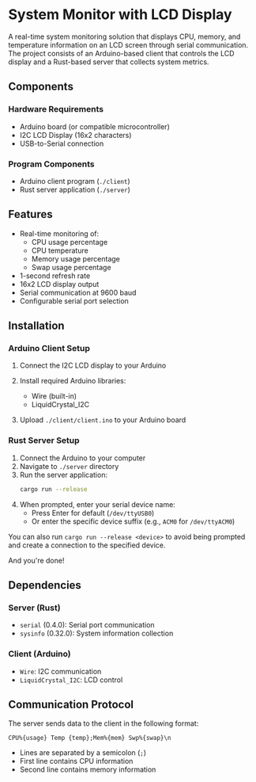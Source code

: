 # System Monitor with LCD Display

A real-time system monitoring solution that displays CPU, memory, and temperature information on an LCD screen through serial communication. The project consists of an Arduino-based client that controls the LCD display and a Rust-based server that collects system metrics.

## Components

### Hardware Requirements
- Arduino board (or compatible microcontroller)
- I2C LCD Display (16x2 characters)
- USB-to-Serial connection

### Program Components
- Arduino client program (`./client`)
- Rust server application (`./server`)

## Features

- Real-time monitoring of:
  - CPU usage percentage
  - CPU temperature
  - Memory usage percentage
  - Swap usage percentage
- 1-second refresh rate
- 16x2 LCD display output
- Serial communication at 9600 baud
- Configurable serial port selection

## Installation

### Arduino Client Setup

1. Connect the I2C LCD display to your Arduino

2. Install required Arduino libraries:
   - Wire (built-in)
   - LiquidCrystal_I2C

3. Upload `./client/client.ino` to your Arduino board

### Rust Server Setup

1. Connect the Arduino to your computer
2. Navigate to `./server` directory
3. Run the server application:
   ```bash
   cargo run --release
   ```
4. When prompted, enter your serial device name:
   - Press Enter for default (`/dev/ttyUSB0`)
   - Or enter the specific device suffix (e.g., `ACM0` for `/dev/ttyACM0`)

You can also run `cargo run --release <device>` to avoid being prompted and create a connection to the specified device.

And you're done!

## Dependencies

### Server (Rust)
- `serial` (0.4.0): Serial port communication
- `sysinfo` (0.32.0): System information collection

### Client (Arduino)
- `Wire`: I2C communication
- `LiquidCrystal_I2C`: LCD control

## Communication Protocol

The server sends data to the client in the following format:
```
CPU%{usage} Temp {temp};Mem%{mem} Swp%{swap}\n
```
- Lines are separated by a semicolon (`;`)
- First line contains CPU information
- Second line contains memory information
